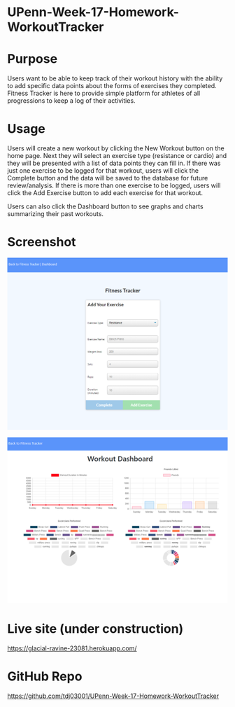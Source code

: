 # UPenn-Week-17-Homework-WorkoutTracker

# Purpose

Users want to be able to keep track of their workout history with the ability to add specific data points about the forms of exercises they completed. Fitness Tracker is here to provide simple platform for athletes of all progressions to keep a log of their activities.

# Usage

Users will create a new workout by clicking the New Workout button on the home page. Next they will select an exercise type (resistance or cardio) and they will be presented with a list of data points they can fill in. If there was just one exercise to be logged for that workout, users will click the Complete button and the data will be saved to the database for future review/analysis. If there is more than one exercise to be logged, users will click the Add Exercise button to add each exercise for that workout.  

Users can also click the Dashboard button to see graphs and charts summarizing their past workouts.

# Screenshot

![Screenshot](./Develop/public/img/app-screenshot.png)

![Screenshot](./Develop/public/img/app-screenshot2.png)


# Live site (under construction)

https://glacial-ravine-23081.herokuapp.com/


# GitHub Repo

https://github.com/tdj03001/UPenn-Week-17-Homework-WorkoutTracker


